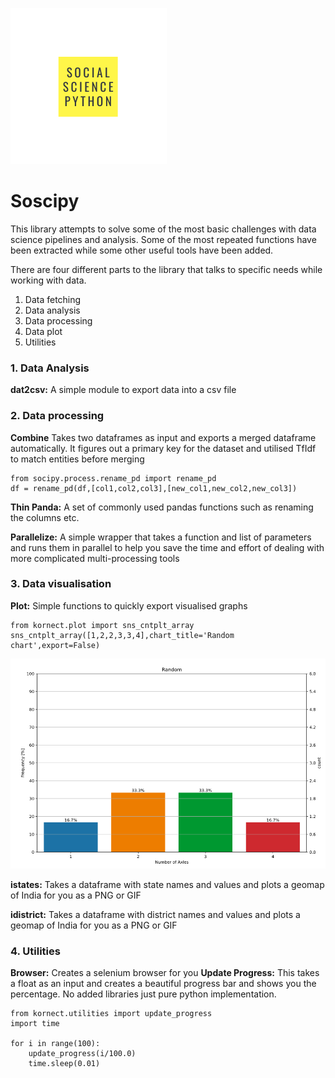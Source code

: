![Logo](static/logo.png)

# Soscipy
This library attempts to solve some of the most basic challenges with data science pipelines and analysis. Some of the most repeated functions have been extracted while some other useful tools have been added.

There are four different parts to the library that talks to specific needs while working with data.
1. Data fetching
2. Data analysis
3. Data processing
4. Data plot
5. Utilities


### 1. Data Analysis
**dat2csv:** A simple module to export data into a csv file



### 2. Data processing
**Combine** Takes two dataframes as input and exports a merged dataframe automatically. It figures out a primary key for the dataset and utilised TfIdf to match entities before merging

```
from socipy.process.rename_pd import rename_pd
df = rename_pd(df,[col1,col2,col3],[new_col1,new_col2,new_col3])
```

**Thin Panda:** A set of commonly used pandas functions such as renaming the columns etc.



**Parallelize:** A simple wrapper that takes a function and list of parameters and runs them in parallel to help you save the time and effort of dealing with more complicated multi-processing tools 




### 3. Data visualisation
**Plot:** Simple functions to quickly export visualised graphs
```
from kornect.plot import sns_cntplt_array
sns_cntplt_array([1,2,2,3,3,4],chart_title='Random chart',export=False) 
```
![Count Plot Chart](examples/kornect_plot.png "Count Plot Output")

**istates:** Takes a dataframe with state names and values and plots a geomap of India for you as a PNG or GIF

**idistrict:** Takes a dataframe with district names and values and plots a geomap of India for you as a PNG or GIF

### 4. Utilities
**Browser:** Creates a selenium browser for you
**Update Progress:** This takes a float as an input and creates a beautiful progress bar and shows you the percentage. No added libraries just pure python implementation.
```
from kornect.utilities import update_progress
import time

for i in range(100):
    update_progress(i/100.0)
    time.sleep(0.01)
```



